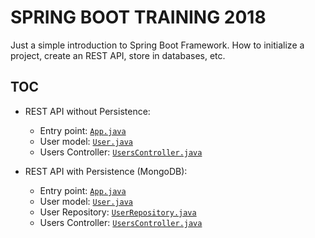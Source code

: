 # SPRING BOOT TRAINING 2018

Just a simple introduction to Spring Boot Framework. How to initialize a project, create an REST API, store in databases, etc.

## TOC

- REST API without Persistence: 
    - Entry point: [`App.java`](https://github.com/DavidCorral94/Spring-Training-2018/blob/master/src/main/java/com/example/demo/App.java)
    - User model: [`User.java`](https://github.com/DavidCorral94/Spring-Training-2018/blob/master/src/main/java/com/example/demo/User.java)
    - Users Controller: [`UsersController.java`](https://github.com/DavidCorral94/Spring-Training-2018/blob/master/src/main/java/com/example/demo/UsersController.java)

- REST API with Persistence (MongoDB): 
    - Entry point: [`App.java`](https://github.com/DavidCorral94/Spring-Training-2018/blob/master/src/main/java/com/example/persistence/App.java)
    - User model: [`User.java`](https://github.com/DavidCorral94/Spring-Training-2018/blob/master/src/main/java/com/example/persistence/User.java)
    - User Repository: [`UserRepository.java`](https://github.com/DavidCorral94/Spring-Training-2018/blob/master/src/main/java/com/example/persistence/UserRepository.java)
    - Users Controller: [`UsersController.java`](https://github.com/DavidCorral94/Spring-Training-2018/blob/master/src/main/java/com/example/persistence/UsersController.java)